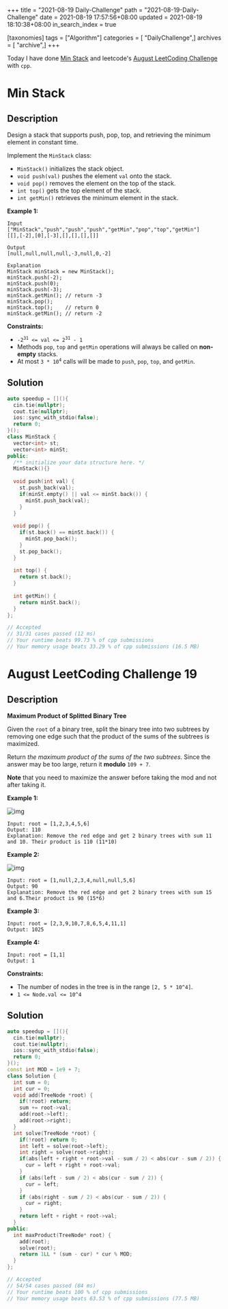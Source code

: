 +++
title = "2021-08-19 Daily-Challenge"
path = "2021-08-19-Daily-Challenge"
date = 2021-08-19 17:57:56+08:00
updated = 2021-08-19 18:10:38+08:00
in_search_index = true

[taxonomies]
tags = ["Algorithm"]
categories = [ "DailyChallenge",]
archives = [ "archive",]
+++

Today I have done [Min Stack](https://leetcode.com/problems/min-stack/description/) and leetcode's [August LeetCoding Challenge](https://leetcode.com/explore/challenge/card/august-leetcoding-challenge-2021/615/week-3-august-15th-august-21st/3893/) with `cpp`.

<!-- more -->

# Min Stack

## Description

Design a stack that supports push, pop, top, and retrieving the minimum element in constant time.

Implement the `MinStack` class:

- `MinStack()` initializes the stack object.
- `void push(val)` pushes the element `val` onto the stack.
- `void pop()` removes the element on the top of the stack.
- `int top()` gets the top element of the stack.
- `int getMin()` retrieves the minimum element in the stack.

 

**Example 1:**

```
Input
["MinStack","push","push","push","getMin","pop","top","getMin"]
[[],[-2],[0],[-3],[],[],[],[]]

Output
[null,null,null,null,-3,null,0,-2]

Explanation
MinStack minStack = new MinStack();
minStack.push(-2);
minStack.push(0);
minStack.push(-3);
minStack.getMin(); // return -3
minStack.pop();
minStack.top();    // return 0
minStack.getMin(); // return -2
```

 

**Constraints:**

<ul>
	<li><code>-2<sup>31</sup> &lt;= val &lt;= 2<sup>31</sup> - 1</code></li>
	<li>Methods <code>pop</code>, <code>top</code> and <code>getMin</code> operations will always be called on <strong>non-empty</strong> stacks.</li>
	<li>At most <code>3 * 10<sup>4</sup></code> calls will be made to <code>push</code>, <code>pop</code>, <code>top</code>, and <code>getMin</code>.</li>
</ul>


## Solution

``` cpp
auto speedup = [](){
  cin.tie(nullptr);
  cout.tie(nullptr);
  ios::sync_with_stdio(false);
  return 0;
}();
class MinStack {
  vector<int> st;
  vector<int> minSt;
public:
  /** initialize your data structure here. */
  MinStack(){}
  
  void push(int val) {
    st.push_back(val);
    if(minSt.empty() || val <= minSt.back()) {
      minSt.push_back(val);
    }
  }
  
  void pop() {
    if(st.back() == minSt.back()) {
      minSt.pop_back();
    }
    st.pop_back();
  }
  
  int top() {
    return st.back();
  }
  
  int getMin() {
    return minSt.back();
  }
};

// Accepted
// 31/31 cases passed (12 ms)
// Your runtime beats 99.73 % of cpp submissions
// Your memory usage beats 33.29 % of cpp submissions (16.5 MB)
```

# August LeetCoding Challenge 19

## Description

**Maximum Product of Splitted Binary Tree**

Given the `root` of a binary tree, split the binary tree into two subtrees by removing one edge such that the product of the sums of the subtrees is maximized.

Return *the maximum product of the sums of the two subtrees*. Since the answer may be too large, return it **modulo** `109 + 7`.

**Note** that you need to maximize the answer before taking the mod and not after taking it.

 

**Example 1:**

![img](https://assets.leetcode.com/uploads/2020/01/21/sample_1_1699.png)

```
Input: root = [1,2,3,4,5,6]
Output: 110
Explanation: Remove the red edge and get 2 binary trees with sum 11 and 10. Their product is 110 (11*10)
```

**Example 2:**

![img](https://assets.leetcode.com/uploads/2020/01/21/sample_2_1699.png)

```
Input: root = [1,null,2,3,4,null,null,5,6]
Output: 90
Explanation: Remove the red edge and get 2 binary trees with sum 15 and 6.Their product is 90 (15*6)
```

**Example 3:**

```
Input: root = [2,3,9,10,7,8,6,5,4,11,1]
Output: 1025
```

**Example 4:**

```
Input: root = [1,1]
Output: 1
```

 

**Constraints:**

- The number of nodes in the tree is in the range `[2, 5 * 10^4]`.
- `1 <= Node.val <= 10^4`


## Solution

``` cpp
auto speedup = [](){
  cin.tie(nullptr);
  cout.tie(nullptr);
  ios::sync_with_stdio(false);
  return 0;
}();
const int MOD = 1e9 + 7;
class Solution {
  int sum = 0;
  int cur = 0;
  void add(TreeNode *root) {
    if(!root) return;
    sum += root->val;
    add(root->left);
    add(root->right);
  }
  int solve(TreeNode *root) {
    if(!root) return 0;
    int left = solve(root->left);
    int right = solve(root->right);
    if(abs(left + right + root->val - sum / 2) < abs(cur - sum / 2)) {
      cur = left + right + root->val;
    }
    if (abs(left - sum / 2) < abs(cur - sum / 2)) {
      cur = left;
    }
    if (abs(right - sum / 2) < abs(cur - sum / 2)) {
      cur = right;
    }
    return left + right + root->val;
  }
public:
  int maxProduct(TreeNode* root) {
    add(root);
    solve(root);
    return 1LL * (sum - cur) * cur % MOD;
  }
};

// Accepted
// 54/54 cases passed (84 ms)
// Your runtime beats 100 % of cpp submissions
// Your memory usage beats 63.53 % of cpp submissions (77.5 MB)
```

